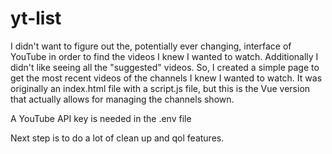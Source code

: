 # yt-list

I didn't want to figure out the, potentially ever changing, interface of YouTube in order to find the videos I knew I wanted to watch. Additionally I didn't like seeing all the "suggested" videos. So, I created a simple page to get the most recent videos of the channels I knew I wanted to watch. It was originally an index.html file with a script.js file, but this is the Vue version that actually allows for managing the channels shown.

A YouTube API key is needed in the .env file

Next step is to do a lot of clean up and qol features.
